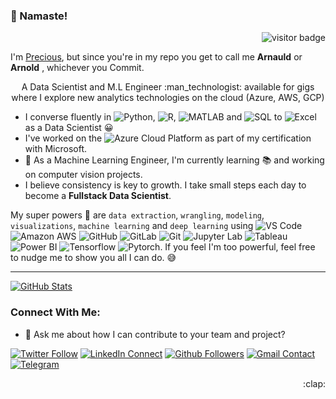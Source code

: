 ### 👋 Namaste!
<p align="right"><img src="https://visitor-badge.laobi.icu/badge?page_id=arnoldsynchron" alt="visitor badge"/></p>

I'm [Precious](https://github.com/arnoldsynchron), but since you're in my repo you get to call me **Arnauld** or **Arnold** , whichever you Commit.

<!--
**Arnoldsynchron/Arnoldsynchron** is a ✨ _special_ ✨ repository because its `README.md` (this file) appears on your GitHub profile.
-->
<p align='center'>
A Data Scientist and M.L Engineer :man_technologist: available for gigs where I explore new analytics technologies on the cloud (Azure, AWS, GCP)
</p>

- I converse fluently in ![Python](https://img.shields.io/badge/-Python-8fcfd1?style=plastic&logo=Python), ![R](https://img.shields.io/badge/-R-8fcfd1?style=plastic&logo=R), ![MATLAB](https://img.shields.io/badge/-MATLAB-8fcfd1?style=plastic&logo=MATLAB) and ![SQL](https://img.shields.io/badge/-SQL-8fcfd1?style=plastic&logo=sql) to ![Excel](https://img.shields.io/badge/-Excel-8fcfd1?style=plastic&logo=microsoft-excel) as a Data Scientist :grinning:
- I've worked on the ![Azure](https://img.shields.io/badge/-Azure-8fcfd1?style=plastic&logo=Microsoft-azure) Cloud Platform as part of my certification with Microsoft. 
- 🌱 As a Machine Learning Engineer, I'm currently learning :books: and working on computer vision projects. 
- I believe consistency is key to growth. I take small steps each day to become a **Fullstack Data Scientist**.

My super powers :mechanical_arm: are `data extraction`, `wrangling`, `modeling`, `visualizations`, `machine learning` and `deep learning` using ![VS Code](https://img.shields.io/badge/-VS%20Code-007ACC?style=plastic&logo=visual-studio-code) ![Amazon AWS](https://img.shields.io/badge/Amazon%20AWS-232F3E?style=plastic&logo=amazon-aws)
  ![GitHub](https://img.shields.io/badge/-GitHub-181717?style=plastic&logo=github)
  ![GitLab](https://img.shields.io/badge/-GitLab-FCA121?style=plastic&logo=gitlab)
  ![Git](https://img.shields.io/badge/-Git-black?style=plastic&logo=git)
  ![Jupyter Lab](https://img.shields.io/badge/-Jupyter-092E20?style=plastic&logo=jupyter)
  ![Tableau](https://img.shields.io/badge/-Tableau-white?style=plastic&logo=tableau)
  ![Power BI](https://img.shields.io/badge/-Power%20BI-black?style=plastic&logo=power-bi&logoColor=yellow)
  ![Tensorflow](http://img.shields.io/badge/-TensorFlow-white?style=plastic&logo=tensorflow&logoColor=orange)
  ![Pytorch](http://img.shields.io/badge/-Pytorch-grey?style=plastic&logo=pytorch&logoColor=orange). If you feel I'm too powerful, feel free to nudge me to show you all I can do. :sweat_smile:

-------------------------
[![GitHub Stats](https://github-readme-stats.vercel.app/api?username=arnoldsynchron&theme=white&show_icons=true)](https://github.com/arnoldsynchron)

### Connect With Me:
- 💬 Ask me about how I can contribute to your team and project?

[![Twitter Follow](https://img.shields.io/twitter/follow/arnoldsynchron?label=Twitter%20Follow&style=social)](https://twitter.com/Arnoldsynchron)
[![LinkedIn Connect](http://img.shields.io/badge/-LinkedIn-blue?style=social&logo=LinkedIn&logoColor=white&link=https://linkedin.com/in/preciousonu/)](https://www.linkedin.com/in/preciousonu/)
[![Github Followers](https://img.shields.io/github/followers/arnoldsynchron?style=social)](www.github.com/Arnoldsynchron)
[![Gmail Contact](https://img.shields.io/badge/-Gmail-red?style=flat-square&logo=Google&logoColor=white&link=https://arnoldsynchronAgmail.com)](https://arnoldsynchron@gmail.com)
[![Telegram](https://img.shields.io/badge/-Telegram-blue?style=social&logo=Telegram&logoColor=white&link=https://www.telegram.com/@arnoldsynchron)](www.telegram.com/@arnoldsynchron)

<p align = 'right'> :clap:


